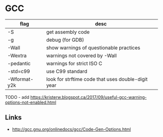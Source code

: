# GCC
| flag         | desc                                               |
|--------------|----------------------------------------------------|
| -S           | get assembly code                                  |
| -g           | debug (for GDB)                                    |
| -Wall        | show warnings of questionable practices            |
| -Wextra      | warnings not covered by -Wall                      |
| -pedantic    | warnings for strict ISO C                          |
| -std=c99     | use C99 standard                                   |
| -Wformat-y2k | look for strftime code that uses double-digit year |

		
TODO - add <https://kristerw.blogspot.ca/2017/09/useful-gcc-warning-options-not-enabled.html>

Links
-----

* <http://gcc.gnu.org/onlinedocs/gcc/Code-Gen-Options.html>


